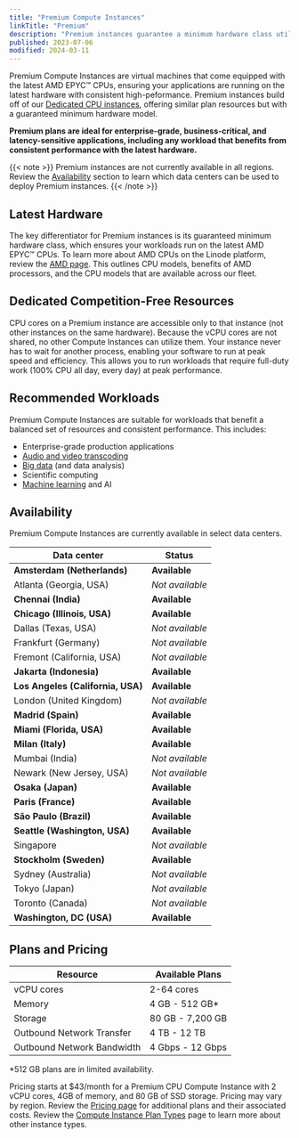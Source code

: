 ```yaml
---
title: "Premium Compute Instances"
linkTitle: "Premium"
description: "Premium instances guarantee a minimum hardware class utilizing the latest available AMD EPYC™ CPUs, providing consistent high-performance for your workloads."
published: 2023-07-06
modified: 2024-03-11
---
```


Premium Compute Instances are virtual machines that come equipped with the latest AMD EPYC™ CPUs, ensuring your applications are running on the latest hardware with consistent high-peformance. Premium instances build off of our [Dedicated CPU instances](/docs/products/compute/compute-instances/plans/dedicated-cpu/), offering similar plan resources but with a guaranteed minimum hardware model.

**Premium plans are ideal for enterprise-grade, business-critical, and latency-sensitive applications, including any workload that benefits from consistent performance with the latest hardware.**

{{< note >}}
Premium instances are not currently available in all regions. Review the [Availability](#availability) section to learn which data centers can be used to deploy Premium instances.
{{< /note >}}

## Latest Hardware

The key differentiator for Premium instances is its guaranteed minimum hardware class, which ensures your workloads run on the latest AMD EPYC™ CPUs. To learn more about AMD CPUs on the Linode platform, review the [AMD page](https://www.linode.com/amd/). This outlines CPU models, benefits of AMD processors, and the CPU models that are available across our fleet.

## Dedicated Competition-Free Resources

CPU cores on a Premium instance are accessible only to that instance (not other instances on the same hardware). Because the vCPU cores are not shared, no other Compute Instances can utilize them. Your instance never has to wait for another process, enabling your software to run at peak speed and efficiency. This allows you to run workloads that require full-duty work (100% CPU all day, every day) at peak performance.

## Recommended Workloads

Premium Compute Instances are suitable for workloads that benefit a balanced set of resources and consistent performance. This includes:

- Enterprise-grade production applications
- [Audio and video transcoding](/docs/applications/media-servers/)
- [Big data](/docs/applications/big-data/) (and data analysis)
- Scientific computing
- [Machine learning](/docs/guides/how-to-move-machine-learning-model-to-production/) and AI

## Availability

Premium Compute Instances are currently available in select data centers.

| Data center | Status |
| -- | -- |
| **Amsterdam (Netherlands)** | **Available** |
| Atlanta (Georgia, USA) | *Not available* |
| **Chennai (India)** | **Available** |
| **Chicago (Illinois, USA)** | **Available** |
| Dallas (Texas, USA) | *Not available* |
| Frankfurt (Germany) | *Not available* |
| Fremont (California, USA) | *Not available* |
| **Jakarta (Indonesia)** | **Available** |
| **Los Angeles (California, USA)** | **Available** |
| London (United Kingdom) | *Not available* |
| **Madrid (Spain)** | **Available** |
| **Miami (Florida, USA)** | **Available** |
| **Milan (Italy)** | **Available** |
| Mumbai (India) | *Not available* |
| Newark (New Jersey, USA) | *Not available* |
| **Osaka (Japan)** | **Available** |
| **Paris (France)** | **Available** |
| **São Paulo (Brazil)** | **Available** |
| **Seattle (Washington, USA)** | **Available** |
| Singapore | *Not available* |
| **Stockholm (Sweden)** | **Available** |
| Sydney (Australia) | *Not available* |
| Tokyo (Japan) | *Not available* |
| Toronto (Canada) | *Not available* |
| **Washington, DC (USA)** | **Available** |

## Plans and Pricing

| Resource | Available Plans |
| -- | -- |
| vCPU cores | 2-64 cores |
| Memory | 4 GB - 512 GB\* |
| Storage | 80 GB - 7,200 GB |
| Outbound Network Transfer | 4 TB - 12 TB |
| Outbound Network Bandwidth | 4 Gbps - 12 Gbps |

\*512 GB plans are in limited availability.

Pricing starts at $43/month for a Premium CPU Compute Instance with 2 vCPU cores, 4GB of memory, and 80 GB of SSD storage. Pricing may vary by region. Review the [Pricing page](https://www.linode.com/pricing/) for additional plans and their associated costs. Review the [Compute Instance Plan Types](/docs/products/compute/compute-instances/plans/) page to learn more about other instance types.